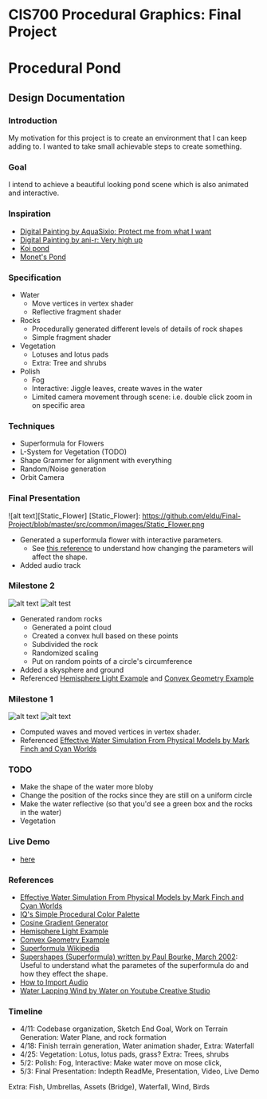 # CIS700 Procedural Graphics: Final Project
# Procedural Pond

## Design Documentation
### Introduction
My motivation for this project is to create an environment that I can keep adding to. I wanted to take small achievable steps to create something.

### Goal
I intend to achieve a beautiful looking pond scene which is also animated and interactive.

### Inspiration
- [Digital Painting by AquaSixio: Protect me from what I want](http://aquasixio.deviantart.com/art/Protect-me-from-what-I-want-311893619)
- [Digital Painting by ani-r: Very high up](http://ani-r.deviantart.com/art/Very-high-up-412864930)
- [Koi pond](http://static.boredpanda.com/blog/wp-content/uploads/2016/07/IMG_0528-p-577a423beb0db__880.jpg)
- [Monet's Pond](https://www.youtube.com/watch?v=69ks5akyFsA)

### Specification
- Water
  - Move vertices in vertex shader
  - Reflective fragment shader
- Rocks
  - Procedurally generated different levels of details of rock shapes
  - Simple fragment shader
- Vegetation
  - Lotuses and lotus pads
  - Extra: Tree and shrubs
- Polish
  - Fog
  - Interactive: Jiggle leaves, create waves in the water
  - Limited camera movement through scene: i.e. double click zoom in on specific area

### Techniques
- Superformula for Flowers
- L-System for Vegetation (TODO)
- Shape Grammer for alignment with everything
- Random/Noise generation
- Orbit Camera

### Final Presentation
![alt text][Static_Flower]
[Static_Flower]: https://github.com/eldu/Final-Project/blob/master/src/common/images/Static_Flower.png

- Generated a superformula flower with interactive parameters.
  - See [this reference](http://paulbourke.net/geometry/supershape/) to understand how changing the parameters will affect the shape.
- Added audio track

### Milestone 2
![alt text][m2_rockformation]
![alt test][m2_skybox]

[m2_rockformation]: https://github.com/eldu/Final-Project/blob/master/src/common/images/M2_RockFormation.png
[m2_skybox]:https://github.com/eldu/Final-Project/blob/master/src/common/images/M2_SkyBox.png
- Generated random rocks
  - Generated a point cloud
  - Created a convex hull based on these points
  - Subdivided the rock
  - Randomized scaling
  - Put on random points of a circle's circumference
- Added a skysphere and ground
- Referenced [Hemisphere Light Example](https://threejs.org/examples/?q=hemis#webgl_lights_hemisphere) and [Convex Geometry Example](https://threejs.org/examples/?q=convex#webgl_geometry_convex)

### Milestone 1
![alt text][m1_water]
![alt text][m1_waterWireframe]

[m1_water]: https://github.com/eldu/Final-Project/blob/master/src/common/images/M1_Water.gif "Milestone 1: Water"
[m1_waterWireframe]: https://github.com/eldu/Final-Project/blob/master/src/common/images/M1_WaterWireframe.gif "Milestone 1: Water Wireframe"
- Computed waves and moved vertices in vertex shader.
- Referenced [Effective Water Simulation From Physical Models by Mark Finch and Cyan Worlds](http://http.developer.nvidia.com/GPUGems/gpugems_ch01.html)

### TODO
- Make the shape of the water more bloby
- Change the position of the rocks since they are still on a uniform circle
- Make the water reflective (so that you'd see a green box and the rocks in the water)
- Vegetation

### Live Demo
- [here](https://eldu.github.io/Final-Project/)

### References
- [Effective Water Simulation From Physical Models by Mark Finch and Cyan Worlds](http://http.developer.nvidia.com/GPUGems/gpugems_ch01.html)
- [IQ's Simple Procedural Color Palette](http://www.iquilezles.org/www/articles/palettes/palettes.htm)
- [Cosine Gradient Generator](http://dev.thi.ng/gradients/)
- [Hemisphere Light Example](https://threejs.org/examples/?q=hemis#webgl_lights_hemisphere)
- [Convex Geometry Example](https://threejs.org/examples/?q=convex#webgl_geometry_convex)
- [Superformula Wikipedia](https://en.wikipedia.org/wiki/Superformula)
- [Supershapes (Superformula) written by Paul Bourke, March 2002](http://paulbourke.net/geometry/supershape/): Useful to understand what the parametes of the superformula do and how they effect the shape.
- [How to Import Audio](http://stackoverflow.com/questions/21463752/javascript-audio-object-vs-html5-audio-tag)
- [Water Lapping Wind by Water on Youtube Creative Studio](https://www.youtube.com/audiolibrary/soundeffects)

### Timeline
- 4/11: Codebase organization, Sketch End Goal, Work on Terrain Generation: Water Plane, and rock formation
- 4/18: Finish terrain generation, Water animation shader, Extra: Waterfall
- 4/25: Vegetation: Lotus, lotus pads, grass? Extra: Trees, shrubs
- 5/2: Polish: Fog, Interactive: Make water move on mose click, 
- 5/3: Final Presentation: Indepth ReadMe, Presentation, Video, Live Demo

Extra: Fish, Umbrellas, Assets (Bridge), Waterfall, Wind, Birds